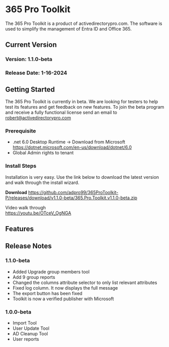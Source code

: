# 365 Pro Toolkit
The 365 Pro Toolkit is a product of activedirectorypro.com. The software is used to simplify the management of Entra ID and Office 365. 

## Current Version
### Version: 1.1.0-beta  
### Release Date: 1-16-2024


## Getting Started
The 365 Pro Toolkit is currently in beta. We are looking for testers to help test its features and get feedback on new features. To join the beta program and receive a fully functional license send an email to robert@activedirectorypro.com

### Prerequisite
- .net 6.0 Desktop Runtime -> Download from Microsoft https://dotnet.microsoft.com/en-us/download/dotnet/6.0
- Global Admin rights to tenant

### Install Steps
Installation is very easy. Use the link below to download the latest version and walk through the install wizard. 

**Download**
https://github.com/adpro99/365ProToolkit-P/releases/download/v1.1.0-beta/365.Pro.Toolkit.v1.1.0-beta.zip


Video walk through  
https://youtu.be/OTceV_OgNGA


## Features
## Release Notes

### 1.1.0-beta  
- Added Upgrade group members tool
- Add 9 group reports
- Changed the columns attribute selector to only list relevant attributes
- Fixed log column. It now displays the full message
- The export button has been fixed
- Toolkit is now a verified publisher with Microsoft

### 1.0.0-beta  
- Import Tool
- User Update Tool
- AD Cleanup Tool
- User reports

